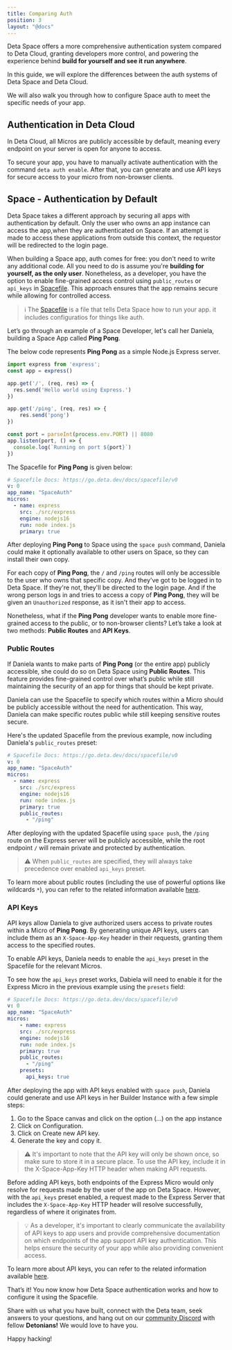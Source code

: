 ```yaml
---
title: Comparing Auth
position: 3
layout: "@docs"
---
```


Deta Space offers a more comprehensive authentication system compared to Deta Cloud, granting developers more control, and powering the experience behind **build for yourself and see it run anywhere**.

In this guide, we will explore the differences between the auth systems of Deta Space and Deta Cloud. 

We will also walk you through how to configure Space auth to meet the specific needs of your app.

## Authentication in Deta Cloud

In Deta Cloud, all Micros are publicly accessible by default, meaning every endpoint on your server is open for anyone to access.

To secure your app, you have to manually activate authentication with the command `deta auth enable`. After that, you can generate and use API keys for secure access to your micro from non-browser clients.

## Space - Authentication by Default

Deta Space takes a different approach by securing all apps with authentication by default. Only the user who owns an app instance can access the app,when they are authenticated on Space. If an attempt is made to access these applications from outside this context, the requestor will be redirected to the login page.

When building a Space app, auth comes for free: you don't need to write any additional code. All you need to do is assume you're **building for yourself, as the only user**. Nonetheless, as a developer, you have the option to enable fine-grained access control using `public_routes` or `api_keys` in [Spacefile](https://deta.space/docs/en/reference/spacefile#whats-the-spacefile). This approach ensures that the app remains secure while allowing for controlled access.

> ℹ️ The [Spacefile](https://deta.space/docs/en/reference/spacefile#whats-the-spacefile) is a file that tells Deta Space how to run your app. it includes configuratios for things like auth.

Let’s go through an example of a Space Developer, let's call her Daniela, building a Space App called **Ping Pong**.

The below code represents **Ping Pong** as a simple Node.js Express server.

```jsx
import express from 'express';
const app = express()

app.get('/', (req, res) => {
  res.send('Hello world using Express.')
})

app.get('/ping', (req, res) => {
	res.send('pong')
})

const port = parseInt(process.env.PORT) || 8080
app.listen(port, () => {
  console.log(`Running on port ${port}`)
})
```

The Spacefile for **Ping Pong** is given below:

```yaml
# Spacefile Docs: https://go.deta.dev/docs/spacefile/v0
v: 0
app_name: "SpaceAuth"
micros:
  - name: express
    src: ./src/express
    engine: nodejs16
    run: node index.js 
    primary: true
```

After deploying **Ping Pong** to Space using the `space push` command, Daniela could make it optionally available to other users on Space, so they can install their own copy.

For each copy of **Ping Pong**, the `/` and `/ping` routes will only be accessible to the user who owns that specific copy. And they've got to be logged in to Deta Space. If they're not, they'll be directed to the login page. And if the wrong person logs in and tries to access a copy of **Ping Pong**, they will be given an `Unauthorized` response, as it isn't their app to access.

Nonetheless, what if the **Ping Pong** developer wants to enable more fine-grained access to the public, or to non-browser clients? Let’s take a look at two methods: **Public Routes** and **API Keys**.

### Public Routes

If Daniela wants to make parts of **Ping Pong** (or the entire app) publicly accessible, she could do so on Deta Space using **Public Routes**. This feature provides fine-grained control over what’s public while still maintaining the security of an app for things that should be kept private.

Daniela can use the Spacefile to specify which routes within a Micro should be publicly accessible without the need for authentication. This way, Daniela can make specific routes public while still keeping sensitive routes secure. 

Here's the updated Spacefile from the previous example, now including Daniela's `public_routes` preset:

```yaml
# Spacefile Docs: https://go.deta.dev/docs/spacefile/v0
v: 0
app_name: "SpaceAuth"
micros:
  - name: express
    src: ./src/express
    engine: nodejs16
    run: node index.js
    primary: true
    public_routes:
      - "/ping"
```

After deploying with the updated Spacefile using `space push`, the `/ping` route on the Express server will be publicly accessible, while the root endpoint `/` will remain private and protected by authentication. 

> ⚠️ When `public_routes` are specified, they will always take precedence over enabled `api_keys` preset.

To learn more about public routes (including the use of powerful options like wildcards `*`), you can refer to the related information available [here](/docs/en/basics/micros#public-routes).

### API Keys

API keys allow Daniela to give authorized users access to private routes within a Micro of **Ping Pong**. By generating unique API keys, users can include them as an `X-Space-App-Key` header in their requests, granting them access to the specified routes.

To enable API keys, Daniela needs to enable the `api_keys` preset in the Spacefile for the relevant Micros.

To see how the `api_keys` preset works, Dabiela will need to enable it for the Express Micro in the previous example using the `presets` field:

```yaml
# Spacefile Docs: https://go.deta.dev/docs/spacefile/v0
v: 0
app_name: "SpaceAuth"
micros:
	- name: express
    src: ./src/express
    engine: nodejs16
    run: node index.js
    primary: true
    public_routes:
      - "/ping"
    presets:
      api_keys: true
```

After deploying the app with API keys enabled with `space push`, Daniela could generate and use API keys in her Builder Instance with a few simple steps:

1. Go to the Space canvas and click on the option (...) on the app instance
2. Click on Configuration.
3. Click on Create new API key.
4. Generate the key and copy it.

> ⚠️ It's important to note that the API key will only be shown once, so make sure to store it in a secure place. To use the API key, include it in the X-Space-App-Key HTTP header when making API requests.

Before adding API keys, both endpoints of the Express Micro would only resolve for requests made by the user of the app on Deta Space. However, with the `api_keys` preset enabled, a request made to the Express Server that includes the `X-Space-App-Key` HTTP header will resolve successfully, regardless of where it originates from.

> 💡 As a developer, it's important to clearly communicate the availability of API keys to app users and provide comprehensive documentation on which endpoints of the app support API key authentication. This helps ensure the security of your app while also providing convenient access.

To learn more about API keys, you can refer to the related information available [here](/docs/en/basics/micros#api-keys).

That’s it! You now know how Deta Space authentication works and how to configure it using the Spacefile.

Share with us what you have built, connect with the Deta team, seek answers to your questions, and hang out on our [community Discord](https://go.deta.dev/discord) with fellow **Detonians!** We would love to have you.

Happy hacking!